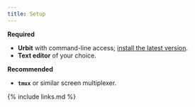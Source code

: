 ```yaml
---
title: Setup
---
```


**Required**

- **Urbit** with command-line access; [install the latest version](https://urbit.org/getting-started).
- **Text editor** of your choice.

**Recommended**

- **`tmux`** or similar screen multiplexer.

{% include links.md %}

